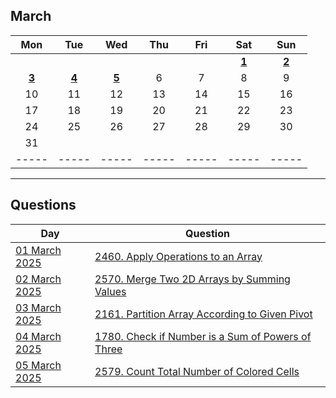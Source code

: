 March
---
| Mon | Tue | Wed | Thu | Fri | Sat | Sun |
| :---: | :---: | :---: | :---: | :---: | :---: | :---: |
|     |     |     |     |     | [**1**](01) | [**2**](02) |
| [**3**](03) | [**4**](04) | [**5**](05) | 6   | 7   | 8   | 9   |
| 10  | 11  | 12  | 13  | 14  | 15  | 16  |
| 17  | 18  | 19  | 20  | 21  | 22  | 23  |
| 24  | 25  | 26  | 27  | 28  | 29  | 30  |
| 31  |     |     |     |     |     |     |
| ----- | ----- | ----- | ----- | ----- | ----- | ----- |

---

Questions
---
| Day | Question |
| --- | --- |
| [01 March 2025](01) | [2460. Apply Operations to an Array](https://leetcode.com/problems/apply-operations-to-an-array) |
| [02 March 2025](02) | [2570. Merge Two 2D Arrays by Summing Values](https://leetcode.com/problems/merge-two-2d-arrays-by-summing-values) |
| [03 March 2025](03) | [2161. Partition Array According to Given Pivot](https://leetcode.com/problems/partition-array-according-to-given-pivot) |
| [04 March 2025](04) | [1780. Check if Number is a Sum of Powers of Three](https://leetcode.com/problems/check-if-number-is-a-sum-of-powers-of-three) |
| [05 March 2025](05) | [2579. Count Total Number of Colored Cells](https://leetcode.com/problems/count-total-number-of-colored-cells) |
